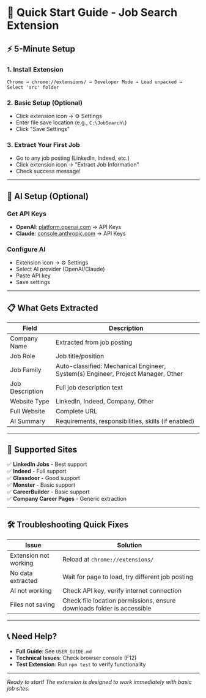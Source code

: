 # 🚀 Quick Start Guide - Job Search Extension

## ⚡ 5-Minute Setup

### 1. Install Extension
```
Chrome → chrome://extensions/ → Developer Mode → Load unpacked → Select 'src' folder
```

### 2. Basic Setup (Optional)
- Click extension icon → ⚙️ Settings
- Enter file save location (e.g., `C:\JobSearch\`)
- Click "Save Settings"

### 3. Extract Your First Job
- Go to any job posting (LinkedIn, Indeed, etc.)
- Click extension icon → "Extract Job Information"
- Check success message!

---

## 🤖 AI Setup (Optional)

### Get API Keys
- **OpenAI**: [platform.openai.com](https://platform.openai.com/) → API Keys
- **Claude**: [console.anthropic.com](https://console.anthropic.com/) → API Keys

### Configure AI
- Extension icon → ⚙️ Settings
- Select AI provider (OpenAI/Claude)
- Paste API key
- Save settings

---

## 📋 What Gets Extracted

| Field | Description |
|-------|-------------|
| Company Name | Extracted from job posting |
| Job Role | Job title/position |
| Job Family | Auto-classified: Mechanical Engineer, System(s) Engineer, Project Manager, Other |
| Job Description | Full job description text |
| Website Type | LinkedIn, Indeed, Company, Other |
| Full Website | Complete URL |
| AI Summary | Requirements, responsibilities, skills (if enabled) |

---

## 🎯 Supported Sites

✅ **LinkedIn Jobs** - Best support  
✅ **Indeed** - Full support  
✅ **Glassdoor** - Good support  
✅ **Monster** - Basic support  
✅ **CareerBuilder** - Basic support  
✅ **Company Career Pages** - Generic extraction  

---

## 🛠️ Troubleshooting Quick Fixes

| Issue | Solution |
|-------|----------|
| Extension not working | Reload at `chrome://extensions/` |
| No data extracted | Wait for page to load, try different job posting |
| AI not working | Check API key, verify internet connection |
| Files not saving | Check file location permissions, ensure downloads folder is accessible |

---

## 📞 Need Help?

- **Full Guide**: See `USER_GUIDE.md`
- **Technical Issues**: Check browser console (F12)
- **Test Extension**: Run `npm test` to verify functionality

---

*Ready to start! The extension is designed to work immediately with basic job sites.* 